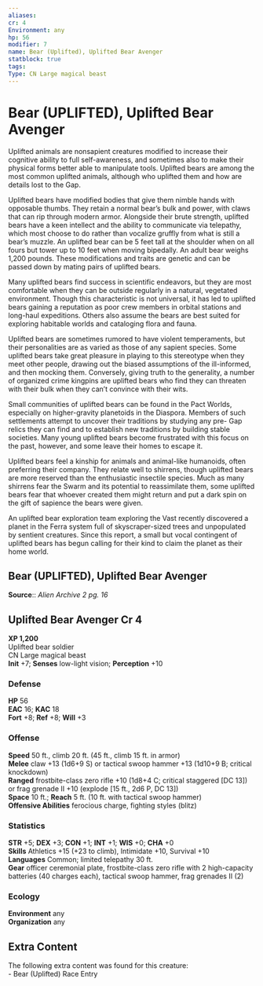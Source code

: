 ```yaml
---
aliases: 
cr: 4
Environment: any
hp: 56
modifier: 7
name: Bear (Uplifted), Uplifted Bear Avenger
statblock: true
tags: 
Type: CN Large magical beast  
---
```


# Bear (UPLIFTED), Uplifted Bear Avenger

Uplifted animals are nonsapient creatures modified to increase their cognitive ability to full self-awareness, and sometimes also to make their physical forms better able to manipulate tools. Uplifted bears are among the most common uplifted animals, although who uplifted them and how are details lost to the Gap.

Uplifted bears have modified bodies that give them nimble hands with opposable thumbs. They retain a normal bear’s bulk and power, with claws that can rip through modern armor. Alongside their brute strength, uplifted bears have a keen intellect and the ability to communicate via telepathy, which most choose to do rather than vocalize gruffly from what is still a bear’s muzzle. An uplifted bear can be 5 feet tall at the shoulder when on all fours but tower up to 10 feet when moving bipedally. An adult bear weighs 1,200 pounds. These modifications and traits are genetic and can be passed down by mating pairs of uplifted bears.

Many uplifted bears find success in scientific endeavors, but they are most comfortable when they can be outside regularly in a natural, vegetated environment. Though this characteristic is not universal, it has led to uplifted bears gaining a reputation as poor crew members in orbital stations and long-haul expeditions. Others also assume the bears are best suited for exploring habitable worlds and cataloging flora and fauna.

Uplifted bears are sometimes rumored to have violent temperaments, but their personalities are as varied as those of any sapient species. Some uplifted bears take great pleasure in playing to this stereotype when they meet other people, drawing out the biased assumptions of the ill-informed, and then mocking them. Conversely, giving truth to the generality, a number of organized crime kingpins are uplifted bears who find they can threaten with their bulk when they can’t convince with their wits.

Small communities of uplifted bears can be found in the Pact Worlds, especially on higher-gravity planetoids in the Diaspora. Members of such settlements attempt to uncover their traditions by studying any pre- Gap relics they can find and to establish new traditions by building stable societies. Many young uplifted bears become frustrated with this focus on the past, however, and some leave their homes to escape it.

Uplifted bears feel a kinship for animals and animal-like humanoids, often preferring their company. They relate well to shirrens, though uplifted bears are more reserved than the enthusiastic insectile species. Much as many shirrens fear the Swarm and its potential to reassimilate them, some uplifted bears fear that whoever created them might return and put a dark spin on the gift of sapience the bears were given.

An uplifted bear exploration team exploring the Vast recently discovered a planet in the Ferra system full of skyscraper-sized trees and unpopulated by sentient creatures. Since this report, a small but vocal contingent of uplifted bears has begun calling for their kind to claim the planet as their home world.

## Bear (UPLIFTED), Uplifted Bear Avenger

**Source**:: _Alien Archive 2 pg. 16_

## Uplifted Bear Avenger Cr 4

**XP 1,200**  
Uplifted bear soldier  
CN Large magical beast  
**Init** +7; **Senses** low-light vision; **Perception** +10  

### Defense

**HP** 56  
**EAC** 16; **KAC** 18  
**Fort** +8; **Ref** +8; **Will** +3  

### Offense

**Speed** 50 ft., climb 20 ft. (45 ft., climb 15 ft. in armor)  
**Melee** claw +13 (1d6+9 S) or tactical swoop hammer +13 (1d10+9 B; critical knockdown)  
**Ranged** frostbite-class zero rifle +10 (1d8+4 C; critical staggered \[DC 13\]) or frag grenade II +10 (explode \[15 ft., 2d6 P, DC 13\])  
**Space** 10 ft.; **Reach** 5 ft. (10 ft. with tactical swoop hammer)  
**Offensive Abilities** ferocious charge, fighting styles (blitz)

### Statistics

**STR** +5; **DEX** +3; **CON** +1; **INT** +1; **WIS** +0; **CHA** +0  
**Skills** Athletics +15 (+23 to climb), Intimidate +10, Survival +10  
**Languages** Common; limited telepathy 30 ft.  
**Gear** officer ceremonial plate, frostbite-class zero rifle with 2 high-capacity batteries (40 charges each), tactical swoop hammer, frag grenades II (2)

### Ecology

**Environment** any  
**Organization** any

## Extra Content

The following extra content was found for this creature:  
\- Bear (Uplifted) Race Entry
